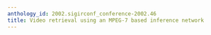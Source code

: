 ```yaml
---
anthology_id: 2002.sigirconf_conference-2002.46
title: Video retrieval using an MPEG-7 based inference network
---
```

